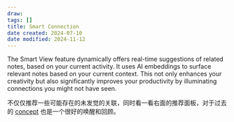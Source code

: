 ```yaml
---
draw:
tags: []
title: Smart Connection
date created: 2024-07-10
date modified: 2024-11-12
---
```


The Smart View feature dynamically offers real-time suggestions of related notes, based on your current activity. It uses AI embeddings to surface relevant notes based on your current context. This not only enhances your creativity but also significantly improves your productivity by illuminating connections you might not have seen.

不仅仅推荐一些可能存在的未发觉的关联，同时看一看右面的推荐面板，对于过去的 [concept](concept.md) 也是一个很好的唤醒和回顾。
